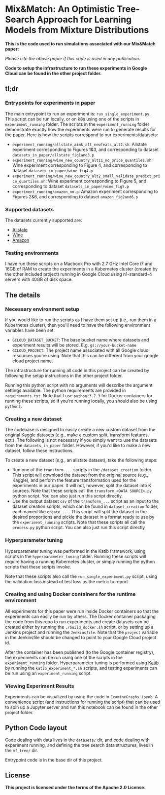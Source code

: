 # Mix&Match: An Optimistic Tree-Search Approach for Learning Models from Mixture Distributions

**This is the code used to run simulations associated with our Mix&Match paper:**
 
 _Please cite the above paper if this code is used in any publication._
 
 **Code to setup the infrastructure to run these experiments in Google Cloud can be found in the other project folder.** 

## tl;dr
### Entrypoints for experiments in paper

The main entrypoint to run an experiment is:
`run_single_experiment.py`. This script can be run locally,
or on k8s using one of the scripts in `experiment_running` folder. 
The scripts in the `experiment_running` folder demonstrate exactly
how the experiments were run to generate results for the paper.
Here is how the scripts correspond to our experiments/datasets:
- `experiment_running/allstate_aimk_alt_newfeats_alt2.sh`: Allstate experiment corresponding to Figures 1&3, and corresponding to dataset `datasets_in_paper/allstate_fig1and3.p`
- `experiment_running/wine_new_country_alt11_no_price_quantiles.sh`: Wine experiment corresponding to Figure 4, and corresponding to dataset `datasets_in_paper/wine_fig4.p`
- `experiment_running/wine_new_country_alt2_small_validate_predict_price_quartiles.sh`: Wine experiment corresponding to Figure 5, and corresponding to dataset `datasets_in_paper/wine_fig5.p`
- `experiment_running/amazon_nn.p`: Amazon experiment corresponding to Figures 2&6, and corresponding to dataset `amazon_fig2and6.p`

### Supported datasets
The datasets currently supported are:
- [Allstate](https://www.kaggle.com/c/allstate-purchase-prediction-challenge/data)
- [Wine](https://www.kaggle.com/dbahri/wine-ratings)
- [Amazon](https://www.kaggle.com/c/amazon-employee-access-challenge)

### Testing environments
I have run these scripts on a Macbook Pro with 
2.7 GHz Intel Core i7 and 16GB of RAM to create the experiments in a Kubernetes cluster
(created by the other included project)
running in Google Cloud using n1-standard-4 servers with 40GB of disk space.

## The details
### Necessary environment setup
If you would like to run the scripts as I have them set up (i.e., run them in a Kubernetes cluster),
then you'll need to have the following environment variables have been set:
- `GCLOUD_DATASET_BUCKET`: The base bucket name where datasets and experiment results will be stored. E.g. `gs://your-bucket-name`
- `GCLOUD_PROJECT`: The project name associated with all Google cloud resources you're using. Note that this can be different from your google cloud project name.

The infrastructure for running all code in this project can be created by
following the setup instructions in the other project folder.

Running this python script with no arguments will describe the argument
settings available. The python requirements are provided in `requirements.txt`.
Note that I use `python:3.7.3` for Docker containers for running these scripts, so if you're running
locally, you should also be using `python3`. 

### Creating a new dataset
The codebase is designed to easily create a new custom dataset from the 
original Kaggle datasets (e.g., make a custom split, transform features, ect.).
The following is not necessary if you simply want to use the datasets from the 
`datasets_in_paper` folder. However, if you'd like to make a new dataset, 
follow these instructions.

To create a new dataset (e.g., an allstate dataset), take the following steps:
- Run one of the `transform_...` scripts in the `/dataset_creation` folder. 
This script will download the dataset from the original source (e.g., Kaggle), 
and perform the feature transformation used for the experiments in our paper.
It will not, however, split the dataset into K sources.
Note that these scripts call the `transform_<DATA SOURCE>.py` python script. You can also just run this script directly.
- Use the output dataset `csv` of the `transform_...` script as an input to the
dataset creation scripts, which can be found in `dataset_creation` folder, each
named like `create_...`. This script will split the dataset in the desired
proportions and pickle the dataset in a format ready to use by the 
`experiment_running` scripts.
Note that these scripts all call the `process.py` python script. You can also just run this script directly

### Hyperparameter tuning
Hyperparameter tuning was performed in the Katib framework, using scripts in
the `hyperparameter_tuning` folder. Running these scripts will require having 
a running Kubernetes cluster, or simply running the python scripts that these scripts invoke.

Note that these scripts also call the `run_single_experiment.py` script, using the validation loss instead of test loss 
as the metric to report

### Creating and using Docker containers for the runtime environment
All experiments for this paper were run inside Docker containers so that the 
experiments can easily be run by others.
The Docker container packaging the code from this repo to run experiments 
and create datasets can be created
either by running the `./build_docker.sh` script, or by setting up a Jenkins
project and running the `Jenkinsfile`. Note that the `project` variable
in the Jenkinsfile should be changed to point to your Google Cloud project id.

After the container has been published (to the Google container registry),
the experiments can be run using one
of the scripts in the `experiment_running` folder.  Hyperparameter tuning
is performed using [Katib](https://github.com/kubeflow/katib) by running the
`katib_experiment_*.sh` scripts,
and testing experiments can be run using an `experiment_running` script.

### Viewing Experiment Results
Experiments can be visualized by using the code in `ExamineGraphs.ipynb`.
A convenience script (and instructions for running the script) that can 
be used to spin up a Jupyter server 
and run this notebook can be found in the other project folder.

## Python Code layout
Code dealing with data lives in the `datasets/` dir, and code dealing with
experiment running, and defining the tree search data structures, lives in
the `mf_tree/` dir.

Entrypoint code is in the base dir of this project.

## License

**This project is licensed under the terms of the Apache 2.0 License.**
